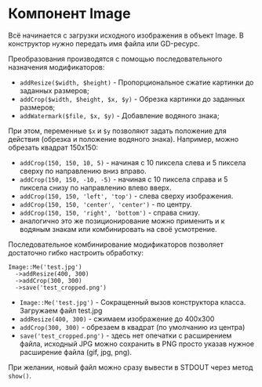 Компонент Image
===============

Всё начинается с загрузки исходного изображения в объект Image. В конструктор нужно передать имя файла или GD-ресурс.

Преобразования производятся с помощью последовательного назначения модификаторов:
* `addResize($width, $height)` - Пропорциональное сжатие картинки до заданных размеров;
* `addCrop($width, $height, $x, $y)` - Обрезка картинки до заданных размеров;
* `addWatermark($file, $x, $y)` - Добавление водяного знака;

При этом, переменные `$x` и `$y` позволяют задать положение для действия (обрезка и положение водяного знака). Например, можно обрезать квадрат 150х150:
* `addCrop(150, 150, 10, 5)` - начиная с 10 пиксела слева и 5 пиксела сверху по направлению вниз вправо.
* `addCrop(150, 150, -10, -5)` - начиная с 10 пиксела справа и 5 пиксела снизу по направлению влево вверх.
* `addCrop(150, 150, 'left', 'top')` -  слева сверху изображения.
* `addCrop(150, 150, 'center', 'center')` - по центру.
* `addCrop(150, 150, 'right', 'bottom')` - справа снизу.
* аналогично это же позиционирование можно применить и к водяным знакам или комбинировать на своё усмотрение.

Последовательное комбинирование модификаторов позволяет достаточно гибко настроить обработку:

    Image::Me('test.jpg')
      ->addResize(400, 300)
      ->addCrop(300, 300)
      ->save('test_cropped.png')

* `Image::Me('test.jpg')` - Сокращенный вызов конструктора класса. Загружаем файл test.jpg
* `addResize(400, 300)` - сжимаем изображение до 400х300
* `addCrop(300, 300)` - обрезаем в квадрат (по умолчанию из центра)
* `save('test_cropped.png')` - здесь нет опечатки с расширением файла, исходный JPG можно сохранить в PNG просто указав нужное расширение файла (gif, jpg, png).

При желании, новый файл можно сразу вывести в STDOUT через метод `show()`.
